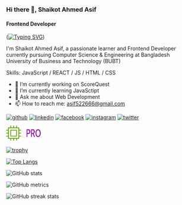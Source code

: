 ### Hi there 👋, Shaikot Ahmed Asif
#### Frontend Developer
([![Typing SVG](https://readme-typing-svg.demolab.com?font=&weight=900&size=24&pause=1000&background=313131F0&center=true&vCenter=true&random=true&width=461&lines=Self+Learner;I+love+to+take+challenges)](https://git.io/typing-svg))

I'm Shaikot Ahmed Asif, a passionate learner and Frontend Developer currently pursuing Computer Science & Engineering at Bangladesh University of Business and Technology (BUBT)

Skills: JavaScript / REACT / JS / HTML / CSS

- 🔭 I’m currently working on ScoreQuest 
- 🌱 I’m currently learning JavaSctipt 
- 💬 Ask me about Web Development 
- 📫 How to reach me: asif522666@gmail.com  


[<img src='https://cdn.jsdelivr.net/npm/simple-icons@3.0.1/icons/github.svg' alt='github' height='40'>](https://github.com/shaikot-asif)  [<img src='https://cdn.jsdelivr.net/npm/simple-icons@3.0.1/icons/linkedin.svg' alt='linkedin' height='40'>](https://www.linkedin.com/in/shaikotahmedasif/)  [<img src='https://cdn.jsdelivr.net/npm/simple-icons@3.0.1/icons/facebook.svg' alt='facebook' height='40'>](https://www.facebook.com/shaikotahmed.22.asif)  [<img src='https://cdn.jsdelivr.net/npm/simple-icons@3.0.1/icons/instagram.svg' alt='instagram' height='40'>](https://www.instagram.com/shaikot_asif//)  [<img src='https://cdn.jsdelivr.net/npm/simple-icons@3.0.1/icons/twitter.svg' alt='twitter' height='40'>](https://twitter.com/shaikot_asif)  

<a href='https://docs.github.com/en/developers'><img src='https://raw.githubusercontent.com/acervenky/animated-github-badges/master/assets/devbadge.gif' width='40' height='40'></a> <a href='https://github.com/pricing'><img src='https://raw.githubusercontent.com/acervenky/animated-github-badges/master/assets/pro.gif' width='40' height='40'></a> 

[![trophy](https://github-profile-trophy.vercel.app/?username=shaikot-asif)](https://github.com/ryo-ma/github-profile-trophy)

[![Top Langs](https://github-readme-stats.vercel.app/api/top-langs/?username=shaikot-asif)](https://github.com/anuraghazra/github-readme-stats)

![GitHub stats](https://github-readme-stats.vercel.app/api?username=shaikot-asif&show_icons=true)  

![GitHub metrics](https://metrics.lecoq.io/shaikot-asif)  

![GitHub streak stats](https://streak-stats.demolab.com/?user=shaikot-asif)  

